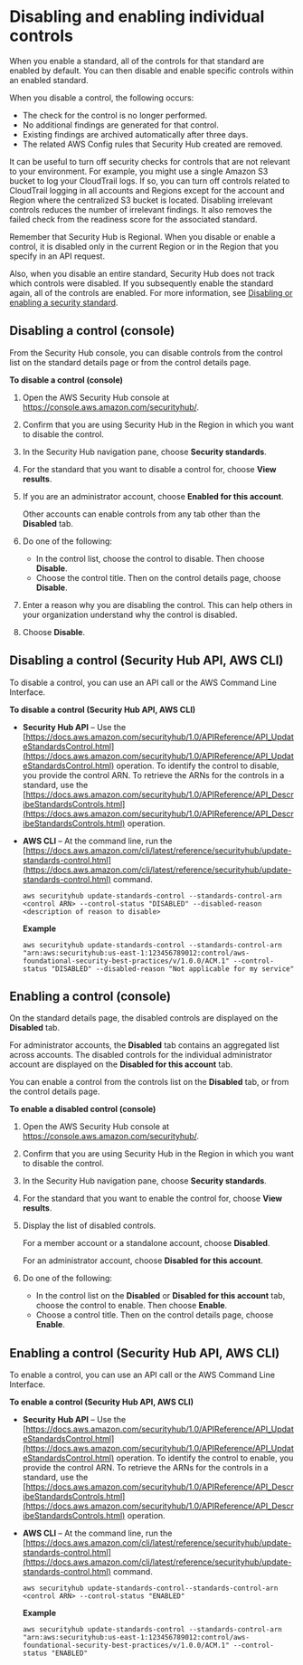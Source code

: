 # Disabling and enabling individual controls<a name="securityhub-standards-enable-disable-controls"></a>

When you enable a standard, all of the controls for that standard are enabled by default\. You can then disable and enable specific controls within an enabled standard\.

When you disable a control, the following occurs:
+ The check for the control is no longer performed\.
+ No additional findings are generated for that control\.
+ Existing findings are archived automatically after three days\.
+ The related AWS Config rules that Security Hub created are removed\.

It can be useful to turn off security checks for controls that are not relevant to your environment\. For example, you might use a single Amazon S3 bucket to log your CloudTrail logs\. If so, you can turn off controls related to CloudTrail logging in all accounts and Regions except for the account and Region where the centralized S3 bucket is located\. Disabling irrelevant controls reduces the number of irrelevant findings\. It also removes the failed check from the readiness score for the associated standard\.

Remember that Security Hub is Regional\. When you disable or enable a control, it is disabled only in the current Region or in the Region that you specify in an API request\.

Also, when you disable an entire standard, Security Hub does not track which controls were disabled\. If you subsequently enable the standard again, all of the controls are enabled\. For more information, see [Disabling or enabling a security standard](securityhub-standards-enable-disable.md)\.

## Disabling a control \(console\)<a name="securityhub-standard-control-disable-console"></a>

From the Security Hub console, you can disable controls from the control list on the standard details page or from the control details page\.

**To disable a control \(console\)**

1. Open the AWS Security Hub console at [https://console\.aws\.amazon\.com/securityhub/](https://console.aws.amazon.com/securityhub/)\.

1. Confirm that you are using Security Hub in the Region in which you want to disable the control\.

1. In the Security Hub navigation pane, choose **Security standards**\.

1. For the standard that you want to disable a control for, choose **View results**\.

1. If you are an administrator account, choose **Enabled for this account**\.

   Other accounts can enable controls from any tab other than the **Disabled** tab\.

1. Do one of the following:
   + In the control list, choose the control to disable\. Then choose **Disable**\.
   + Choose the control title\. Then on the control details page, choose **Disable**\.

1. Enter a reason why you are disabling the control\. This can help others in your organization understand why the control is disabled\.

1. Choose **Disable**\.

## Disabling a control \(Security Hub API, AWS CLI\)<a name="securityhub-standard-control-disable-api"></a>

To disable a control, you can use an API call or the AWS Command Line Interface\.

**To disable a control \(Security Hub API, AWS CLI\)**
+ **Security Hub API** – Use the [https://docs.aws.amazon.com/securityhub/1.0/APIReference/API_UpdateStandardsControl.html](https://docs.aws.amazon.com/securityhub/1.0/APIReference/API_UpdateStandardsControl.html) operation\. To identify the control to disable, you provide the control ARN\. To retrieve the ARNs for the controls in a standard, use the [https://docs.aws.amazon.com/securityhub/1.0/APIReference/API_DescribeStandardsControls.html](https://docs.aws.amazon.com/securityhub/1.0/APIReference/API_DescribeStandardsControls.html) operation\.
+ **AWS CLI** – At the command line, run the [https://docs.aws.amazon.com/cli/latest/reference/securityhub/update-standards-control.html](https://docs.aws.amazon.com/cli/latest/reference/securityhub/update-standards-control.html) command\.

  ```
  aws securityhub update-standards-control --standards-control-arn <control ARN> --control-status "DISABLED" --disabled-reason <description of reason to disable>
  ```

  **Example**

  ```
  aws securityhub update-standards-control --standards-control-arn "arn:aws:securityhub:us-east-1:123456789012:control/aws-foundational-security-best-practices/v/1.0.0/ACM.1" --control-status "DISABLED" --disabled-reason "Not applicable for my service"
  ```

## Enabling a control \(console\)<a name="securityhub-standard-control-enable-console"></a>

On the standard details page, the disabled controls are displayed on the **Disabled** tab\.

For administrator accounts, the **Disabled** tab contains an aggregated list across accounts\. The disabled controls for the individual administrator account are displayed on the **Disabled for this account** tab\.

You can enable a control from the controls list on the **Disabled** tab, or from the control details page\.

**To enable a disabled control \(console\)**

1. Open the AWS Security Hub console at [https://console\.aws\.amazon\.com/securityhub/](https://console.aws.amazon.com/securityhub/)\.

1. Confirm that you are using Security Hub in the Region in which you want to disable the control\.

1. In the Security Hub navigation pane, choose **Security standards**\.

1. For the standard that you want to enable the control for, choose **View results**\.

1. Display the list of disabled controls\.

   For a member account or a standalone account, choose **Disabled**\.

   For an administrator account, choose **Disabled for this account**\.

1. Do one of the following:
   + In the control list on the **Disabled** or **Disabled for this account** tab, choose the control to enable\. Then choose **Enable**\.
   + Choose a control title\. Then on the control details page, choose **Enable**\.

## Enabling a control \(Security Hub API, AWS CLI\)<a name="securityhub-standard-control-enable-api"></a>

To enable a control, you can use an API call or the AWS Command Line Interface\.

**To enable a control \(Security Hub API, AWS CLI\)**
+ **Security Hub API** – Use the [https://docs.aws.amazon.com/securityhub/1.0/APIReference/API_UpdateStandardsControl.html](https://docs.aws.amazon.com/securityhub/1.0/APIReference/API_UpdateStandardsControl.html) operation\. To identify the control to enable, you provide the control ARN\. To retrieve the ARNs for the controls in a standard, use the [https://docs.aws.amazon.com/securityhub/1.0/APIReference/API_DescribeStandardsControls.html](https://docs.aws.amazon.com/securityhub/1.0/APIReference/API_DescribeStandardsControls.html) operation\.
+ **AWS CLI** – At the command line, run the [https://docs.aws.amazon.com/cli/latest/reference/securityhub/update-standards-control.html](https://docs.aws.amazon.com/cli/latest/reference/securityhub/update-standards-control.html) command\.

  ```
  aws securityhub update-standards-control--standards-control-arn <control ARN> --control-status "ENABLED"
  ```

  **Example**

  ```
  aws securityhub update-standards-control --standards-control-arn "arn:aws:securityhub:us-east-1:123456789012:control/aws-foundational-security-best-practices/v/1.0.0/ACM.1" --control-status "ENABLED"
  ```